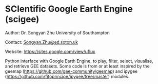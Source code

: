 # SCIentific Google Earth Engine (scigee)

Author: Dr. Songyan Zhu University of Southampton

Contact: Songyan.Zhu@ed.soton.uk

Website: https://sites.google.com/view/uflux

Python interface with Google Earth Engine, to play, filter, select, visualise, and retrieve GEE datasets.
Some code is from or at least inspired by the geemap (https://github.com/gee-community/geemap) and ipygee (https://github.com/fitoprincipe/ipygee/tree/master) modules.
